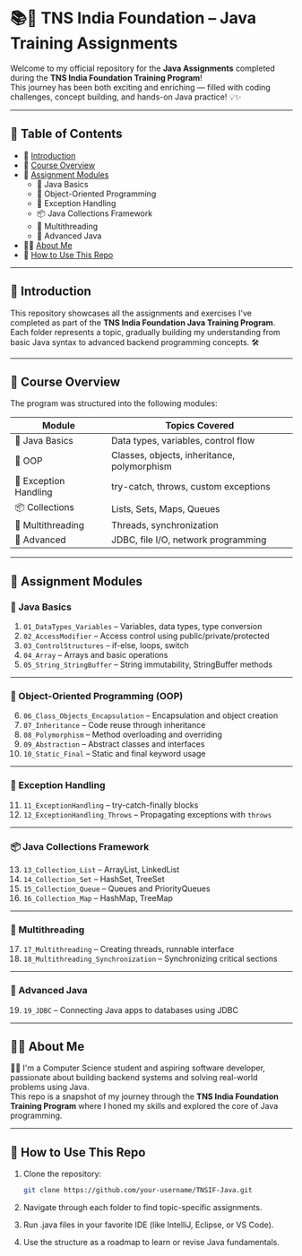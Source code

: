 # 📚🚀 TNS India Foundation – Java Training Assignments

Welcome to my official repository for the **Java Assignments** completed during the **TNS India Foundation Training Program**!  
This journey has been both exciting and enriching — filled with coding challenges, concept building, and hands-on Java practice! 💡✨

---

## 📂 Table of Contents
- 📘 [Introduction](#-introduction)
- 🧠 [Course Overview](#-course-overview)
- 📑 [Assignment Modules](#-assignment-modules)
  - 🧮 Java Basics
  - 🧱 Object-Oriented Programming
  - 🚨 Exception Handling
  - 📦 Java Collections Framework
  - 🧵 Multithreading
  - 🧬 Advanced Java
- 🙋‍♂️ [About Me](#️-about-me)
- 🔧 [How to Use This Repo](#-how-to-use-this-repo)

---

## 📘 Introduction

This repository showcases all the assignments and exercises I've completed as part of the **TNS India Foundation Java Training Program**.  
Each folder represents a topic, gradually building my understanding from basic Java syntax to advanced backend programming concepts. 🛠️

---

## 🧠 Course Overview

The program was structured into the following modules:

| Module | Topics Covered |
|--------|----------------|
| 🧮 Java Basics | Data types, variables, control flow |
| 🧱 OOP | Classes, objects, inheritance, polymorphism |
| 🚨 Exception Handling | try-catch, throws, custom exceptions |
| 📦 Collections | Lists, Sets, Maps, Queues |
| 🧵 Multithreading | Threads, synchronization |
| 🧬 Advanced | JDBC, file I/O, network programming |

---

## 📑 Assignment Modules

### 🧮 Java Basics
1. `01_DataTypes_Variables` – Variables, data types, type conversion  
2. `02_AccessModifier` – Access control using public/private/protected  
3. `03_ControlStructures` – if-else, loops, switch  
4. `04_Array` – Arrays and basic operations  
5. `05_String_StringBuffer` – String immutability, StringBuffer methods  

---

### 🧱 Object-Oriented Programming (OOP)
6. `06_Class_Objects_Encapsulation` – Encapsulation and object creation  
7. `07_Inheritance` – Code reuse through inheritance  
8. `08_Polymorphism` – Method overloading and overriding  
9. `09_Abstraction` – Abstract classes and interfaces  
10. `10_Static_Final` – Static and final keyword usage  

---

### 🚨 Exception Handling
11. `11_ExceptionHandling` – try-catch-finally blocks  
12. `12_ExceptionHandling_Throws` – Propagating exceptions with `throws`  

---

### 📦 Java Collections Framework
13. `13_Collection_List` – ArrayList, LinkedList  
14. `14_Collection_Set` – HashSet, TreeSet  
15. `15_Collection_Queue` – Queues and PriorityQueues  
16. `16_Collection_Map` – HashMap, TreeMap  

---

### 🧵 Multithreading
17. `17_Multithreading` – Creating threads, runnable interface  
18. `18_Multithreading_Synchronization` – Synchronizing critical sections  

---

### 🧬 Advanced Java
19. `19_JDBC` – Connecting Java apps to databases using JDBC  

---

## 🙋‍♂️ About Me

👨‍💻 I'm a Computer Science student and aspiring software developer, passionate about building backend systems and solving real-world problems using Java.  
This repo is a snapshot of my journey through the **TNS India Foundation Training Program** where I honed my skills and explored the core of Java programming.

---

## 🔧 How to Use This Repo

1. Clone the repository:
   ```bash
   git clone https://github.com/your-username/TNSIF-Java.git

2. Navigate through each folder to find topic-specific assignments.

3. Run .java files in your favorite IDE (like IntelliJ, Eclipse, or VS Code).

4. Use the structure as a roadmap to learn or revise Java fundamentals.
